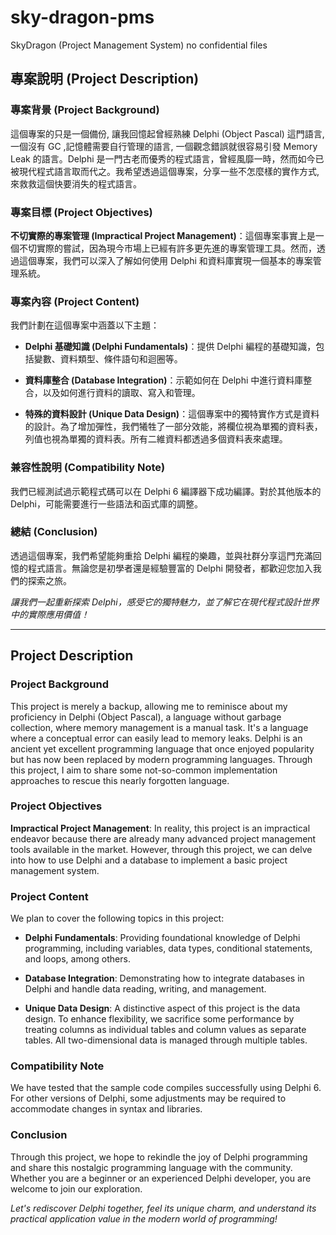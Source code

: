 # sky-dragon-pms
SkyDragon (Project Management System) no confidential files

## 專案說明 (Project Description)

### 專案背景 (Project Background)

這個專案的只是一個備份, 讓我回憶起曾經熟練 Delphi (Object Pascal) 這門語言, 一個沒有 GC ,記憶體需要自行管理的語言, 一個觀念錯誤就很容易引發 Memory Leak 的語言。Delphi 是一門古老而優秀的程式語言，曾經風靡一時，然而如今已被現代程式語言取而代之。我希望透過這個專案，分享一些不怎麼樣的實作方式, 來救救這個快要消失的程式語言。

### 專案目標 (Project Objectives)

**不切實際的專案管理 (Impractical Project Management)**：這個專案事實上是一個不切實際的嘗試，因為現今市場上已經有許多更先進的專案管理工具。然而，透過這個專案，我們可以深入了解如何使用 Delphi 和資料庫實現一個基本的專案管理系統。

### 專案內容 (Project Content)

我們計劃在這個專案中涵蓋以下主題：

- **Delphi 基礎知識 (Delphi Fundamentals)**：提供 Delphi 編程的基礎知識，包括變數、資料類型、條件語句和迴圈等。

- **資料庫整合 (Database Integration)**：示範如何在 Delphi 中進行資料庫整合，以及如何進行資料的讀取、寫入和管理。

- **特殊的資料設計 (Unique Data Design)**：這個專案中的獨特實作方式是資料的設計。為了增加彈性，我們犧牲了一部分效能，將欄位視為單獨的資料表，列值也視為單獨的資料表。所有二維資料都透過多個資料表來處理。

### 兼容性說明 (Compatibility Note)

我們已經測試過示範程式碼可以在 Delphi 6 編譯器下成功編譯。對於其他版本的 Delphi，可能需要進行一些語法和函式庫的調整。

### 總結 (Conclusion)

透過這個專案，我們希望能夠重拾 Delphi 編程的樂趣，並與社群分享這門充滿回憶的程式語言。無論您是初學者還是經驗豐富的 Delphi 開發者，都歡迎您加入我們的探索之旅。

*讓我們一起重新探索 Delphi，感受它的獨特魅力，並了解它在現代程式設計世界中的實際應用價值！*

---

## Project Description

### Project Background

This project is merely a backup, allowing me to reminisce about my proficiency in Delphi (Object Pascal), a language without garbage collection, where memory management is a manual task. It's a language where a conceptual error can easily lead to memory leaks. Delphi is an ancient yet excellent programming language that once enjoyed popularity but has now been replaced by modern programming languages. Through this project, I aim to share some not-so-common implementation approaches to rescue this nearly forgotten language.

### Project Objectives

**Impractical Project Management**: In reality, this project is an impractical endeavor because there are already many advanced project management tools available in the market. However, through this project, we can delve into how to use Delphi and a database to implement a basic project management system.

### Project Content

We plan to cover the following topics in this project:

- **Delphi Fundamentals**: Providing foundational knowledge of Delphi programming, including variables, data types, conditional statements, and loops, among others.

- **Database Integration**: Demonstrating how to integrate databases in Delphi and handle data reading, writing, and management.

- **Unique Data Design**: A distinctive aspect of this project is the data design. To enhance flexibility, we sacrifice some performance by treating columns as individual tables and column values as separate tables. All two-dimensional data is managed through multiple tables.

### Compatibility Note

We have tested that the sample code compiles successfully using Delphi 6. For other versions of Delphi, some adjustments may be required to accommodate changes in syntax and libraries.

### Conclusion

Through this project, we hope to rekindle the joy of Delphi programming and share this nostalgic programming language with the community. Whether you are a beginner or an experienced Delphi developer, you are welcome to join our exploration.

*Let's rediscover Delphi together, feel its unique charm, and understand its practical application value in the modern world of programming!*
